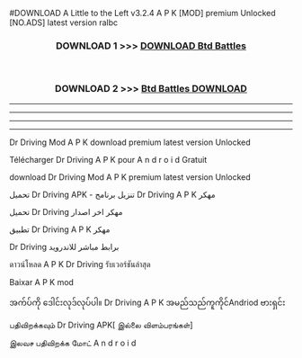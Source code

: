 #DOWNLOAD A Little to the Left v3.2.4 A P K [MOD] premium Unlocked [NO.ADS] latest version ralbc 



<div align="center">

<h3>DOWNLOAD 1 >>> <a href="https://getmod1.web.app/?judule=Btd Battles">DOWNLOAD Btd Battles</a></h3><br>

<h3>DOWNLOAD 2 >>> <a href="https://getmod1.web.app/?judule=Btd Battles">Btd Battles DOWNLOAD </a></h3>

</div>


----------------------------------------------------------

----------------------------------------------------------

----------------------------------------------------------

----------------------------------------------------------


Dr Driving  Mod A P K download premium latest version Unlocked

Télécharger  Dr Driving  A P K pour A n d r o i d Gratuit

download Dr Driving  Mod A P K premium latest version Unlocked

تحميل Dr Driving  APK - تنزيل برنامج Dr Driving  A P K مهكر

تحميل Dr Driving  مهكر اخر اصدار

تطبيق Dr Driving  A P K مهكر

Dr Driving  برابط مباشر للاندرويد

ดาวน์โหลด A P K Dr Driving  รับเวอร์ชันล่าสุด

Baixar A P K mod

အက်ပ်ကို ဒေါင်းလုဒ်လုပ်ပါ။ Dr Driving  A P K အမည်သည်ကူကိုင်Andriod ဗားရှင်း

பதிவிறக்கவும் Dr Driving  APK[ இல்லை விளம்பரங்கள்] 
 
இலவச பதிவிறக்க மோட் A n d r o i d



